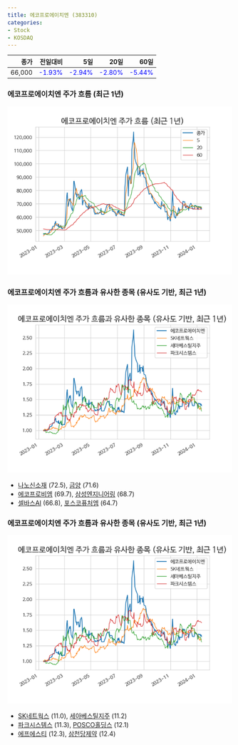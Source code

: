 ```yaml
---
title: 에코프로에이치엔 (383310)
categories:
- Stock
- KOSDAQ
---
```


|종가|전일대비|5일|20일|60일|
|---:|-------:|--:|---:|---:|
|66,000|<span style="color: blue">-1.93%</span>|<span style="color: blue">-2.94%</span>|<span style="color: blue">-2.80%</span>|<span style="color: blue">-5.44%</span>|

<!-- more -->
### 에코프로에이치엔 주가 흐름 (최근 1년)
![383310](/assets/images/stock/383310.png)


### 에코프로에이치엔 주가 흐름과 유사한 종목 (유사도 기반, 최근 1년)
![383310](/assets/images/stock/383310_sim.png)

- [나노신소재](/121600/) (72.5), [금양](/001570/) (71.6)
- [에코프로비엠](/247540/) (69.7), [삼성엔지니어링](/028050/) (68.7)
- [셀바스AI](/108860/) (66.8), [포스코퓨처엠](/003670/) (64.7)


### 에코프로에이치엔 주가 흐름과 유사한 종목 (유사도 기반, 최근 1년)
![383310](/assets/images/stock/383310_sim.png)

- [SK네트웍스](/001740/) (11.0), [세아베스틸지주](/001430/) (11.2)
- [파크시스템스](/140860/) (11.3), [POSCO홀딩스](/005490/) (12.1)
- [에프에스티](/036810/) (12.3), [삼천당제약](/000250/) (12.4)